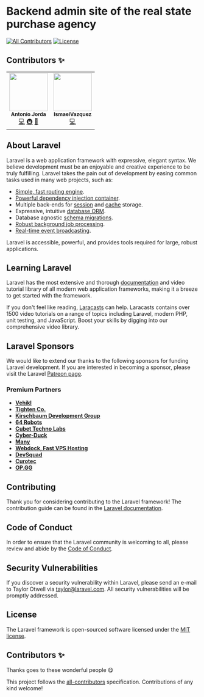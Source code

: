 

#  Backend admin site of the real state purchase agency


<!-- ALL-CONTRIBUTORS-BADGE:START - Do not remove or modify this section -->
[![All Contributors](https://img.shields.io/badge/all_contributors-2-orange.svg?style=flat-square)](#contributors)
<a href="https://packagist.org/packages/laravel/framework"><img src="https://img.shields.io/packagist/l/laravel/framework" alt="License"></a>

<!-- ALL-CONTRIBUTORS-BADGE:END -->

## Contributors ✨


<!-- ALL-CONTRIBUTORS-LIST:START - Do not remove or modify this section -->
<!-- prettier-ignore-start -->
<!-- markdownlint-disable -->
<table>
  <tr>
    <td align="center"><a href="https://tonijorda.com/"><img src="https://avatars.githubusercontent.com/u/49041487?v=4?s=100" width="100px;" alt=""/><br /><sub><b>Antonio Jorda</b></sub></a><br /><a href="https://github.com/real-state-masters/real-estate-purchase-agency-admin-API/commits?author=Skebard" title="Code">💻</a> <a href="#infra-Skebard" title="Infrastructure (Hosting, Build-Tools, etc)">🚇</a> <a href="#ideas-Skebard" title="Ideas, Planning, & Feedback">🤔</a></td>
    <td align="center"><a href="https://github.com/IsmaelVazquez"><img src="https://avatars.githubusercontent.com/u/66822532?v=4?s=100" width="100px;" alt=""/><br /><sub><b>IsmaelVazquez</b></sub></a><br /><a href="https://github.com/real-state-masters/real-estate-purchase-agency-admin-API/commits?author=IsmaelVazquez" title="Code">💻</a></td>
  </tr>
</table>

<!-- markdownlint-restore -->
<!-- prettier-ignore-end -->


## About Laravel

Laravel is a web application framework with expressive, elegant syntax. We believe development must be an enjoyable and creative experience to be truly fulfilling. Laravel takes the pain out of development by easing common tasks used in many web projects, such as:

- [Simple, fast routing engine](https://laravel.com/docs/routing).
- [Powerful dependency injection container](https://laravel.com/docs/container).
- Multiple back-ends for [session](https://laravel.com/docs/session) and [cache](https://laravel.com/docs/cache) storage.
- Expressive, intuitive [database ORM](https://laravel.com/docs/eloquent).
- Database agnostic [schema migrations](https://laravel.com/docs/migrations).
- [Robust background job processing](https://laravel.com/docs/queues).
- [Real-time event broadcasting](https://laravel.com/docs/broadcasting).

Laravel is accessible, powerful, and provides tools required for large, robust applications.

## Learning Laravel

Laravel has the most extensive and thorough [documentation](https://laravel.com/docs) and video tutorial library of all modern web application frameworks, making it a breeze to get started with the framework.

If you don't feel like reading, [Laracasts](https://laracasts.com) can help. Laracasts contains over 1500 video tutorials on a range of topics including Laravel, modern PHP, unit testing, and JavaScript. Boost your skills by digging into our comprehensive video library.

## Laravel Sponsors

We would like to extend our thanks to the following sponsors for funding Laravel development. If you are interested in becoming a sponsor, please visit the Laravel [Patreon page](https://patreon.com/taylorotwell).

### Premium Partners

- **[Vehikl](https://vehikl.com/)**
- **[Tighten Co.](https://tighten.co)**
- **[Kirschbaum Development Group](https://kirschbaumdevelopment.com)**
- **[64 Robots](https://64robots.com)**
- **[Cubet Techno Labs](https://cubettech.com)**
- **[Cyber-Duck](https://cyber-duck.co.uk)**
- **[Many](https://www.many.co.uk)**
- **[Webdock, Fast VPS Hosting](https://www.webdock.io/en)**
- **[DevSquad](https://devsquad.com)**
- **[Curotec](https://www.curotec.com/)**
- **[OP.GG](https://op.gg)**

## Contributing

Thank you for considering contributing to the Laravel framework! The contribution guide can be found in the [Laravel documentation](https://laravel.com/docs/contributions).

## Code of Conduct

In order to ensure that the Laravel community is welcoming to all, please review and abide by the [Code of Conduct](https://laravel.com/docs/contributions#code-of-conduct).

## Security Vulnerabilities

If you discover a security vulnerability within Laravel, please send an e-mail to Taylor Otwell via [taylor@laravel.com](mailto:taylor@laravel.com). All security vulnerabilities will be promptly addressed.

## License

The Laravel framework is open-sourced software licensed under the [MIT license](https://opensource.org/licenses/MIT).

## Contributors ✨

Thanks goes to these wonderful people :yum:


<!-- ALL-CONTRIBUTORS-LIST:END -->

This project follows the [all-contributors](https://github.com/all-contributors/all-contributors) specification. Contributions of any kind welcome!
